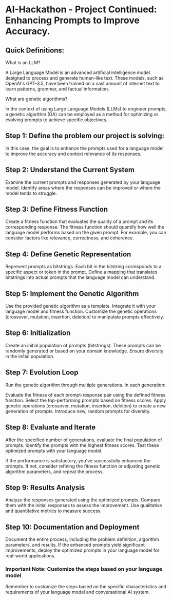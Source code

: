 # AI-Hackathon - Project Continued: Enhancing Prompts to Improve Accuracy.

## Quick Definitions: 

What is an LLM?

A Large Language Model is an advanced artificial intelligence model designed to process and generate human-like text. These models, such as OpenAI's GPT-3.5, have been trained on a vast amount of internet text to learn patterns, grammar, and factual information.

What are genetic algorithms?

In the context of using Large Language Models (LLMs) to engineer prompts, a genetic algorithm (GA) can be employed as a method for optimizing or evolving prompts to achieve specific objectives. 

## Step 1: Define the problem our project is solving:

In this case, the goal is to enhance the prompts used for a language model to improve the accuracy and context relevance of its responses.

## Step 2: Understand the Current System
Examine the current prompts and responses generated by your language model. Identify areas where the responses can be improved or where the model tends to struggle.

## Step 3: Define Fitness Function
Create a fitness function that evaluates the quality of a prompt and its corresponding response. The fitness function should quantify how well the language model performs based on the given prompt. For example, you can consider factors like relevance, correctness, and coherence.

## Step 4: Define Genetic Representation
Represent prompts as bitstrings. Each bit in the bitstring corresponds to a specific aspect or token in the prompt. Define a mapping that translates bitstrings into actual prompts that the language model can understand.

## Step 5: Implement the Genetic Algorithm
Use the provided genetic algorithm as a template. Integrate it with your language model and fitness function. Customize the genetic operations (crossover, mutation, insertion, deletion) to manipulate prompts effectively.

## Step 6: Initialization
Create an initial population of prompts (bitstrings). These prompts can be randomly generated or based on your domain knowledge. Ensure diversity in the initial population.

## Step 7: Evolution Loop
Run the genetic algorithm through multiple generations. In each generation:

Evaluate the fitness of each prompt-response pair using the defined fitness function.
Select the top-performing prompts based on fitness scores.
Apply genetic operations (crossover, mutation, insertion, deletion) to create a new generation of prompts.
Introduce new, random prompts for diversity.

## Step 8: Evaluate and Iterate
After the specified number of generations, evaluate the final population of prompts. Identify the prompts with the highest fitness scores. Test these optimized prompts with your language model.

If the performance is satisfactory, you've successfully enhanced the prompts. If not, consider refining the fitness function or adjusting genetic algorithm parameters, and repeat the process.

## Step 9: Results Analysis
Analyze the responses generated using the optimized prompts. Compare them with the initial responses to assess the improvement. Use qualitative and quantitative metrics to measure success.

## Step 10: Documentation and Deployment
Document the entire process, including the problem definition, algorithm parameters, and results. If the enhanced prompts yield significant improvements, deploy the optimized prompts in your language model for real-world applications.

### Important Note: Customize the steps based on your language model
Remember to customize the steps based on the specific characteristics and requirements of your language model and conversational AI system.






